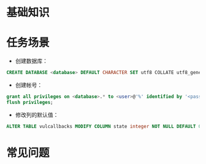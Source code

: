 # 基础知识

# 任务场景
* 创建数据库：
```sql
CREATE DATABASE <database> DEFAULT CHARACTER SET utf8 COLLATE utf8_general_ci;
```

* 创建帐号：
```sql
grant all privileges on <database>.* to <user>@'%' identified by '<password>';
flush privileges;
```

* 修改列的默认值：
```sql
ALTER TABLE vulcallbacks MODIFY COLUMN state integer NOT NULL DEFAULT 0;
```

# 常见问题